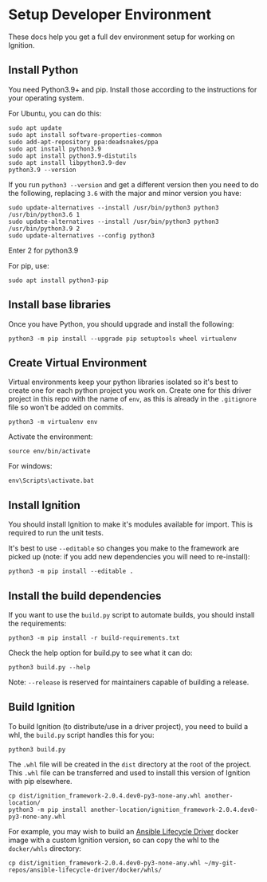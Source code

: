 # Setup Developer Environment

These docs help you get a full dev environment setup for working on Ignition.

## Install Python

You need Python3.9+ and pip. Install those according to the instructions for your operating system. 

For Ubuntu, you can do this:

```
sudo apt update
sudo apt install software-properties-common
sudo add-apt-repository ppa:deadsnakes/ppa
sudo apt install python3.9
sudo apt install python3.9-distutils
sudo apt install libpython3.9-dev
python3.9 --version
```

If you run `python3 --version` and get a different version then you need to do the following, replacing `3.6` with the major and minor version you have:

```
sudo update-alternatives --install /usr/bin/python3 python3 /usr/bin/python3.6 1
sudo update-alternatives --install /usr/bin/python3 python3 /usr/bin/python3.9 2
sudo update-alternatives --config python3
```

Enter 2 for python3.9

For pip, use:

```
sudo apt install python3-pip
```

## Install base libraries

Once you have Python, you should upgrade and install the following:

```
python3 -m pip install --upgrade pip setuptools wheel virtualenv
```

## Create Virtual Environment

Virtual environments keep your python libraries isolated so it's best to create one for each python project you work on. Create one for this driver project in this repo with the name of `env`, as this is already in the `.gitignore` file so won't be added on commits.

```
python3 -m virtualenv env
```

Activate the environment:

```
source env/bin/activate
```

For windows:

```
env\Scripts\activate.bat
```

## Install Ignition 

You should install Ignition to make it's modules available for import. This is required to run the unit tests.

It's best to use `--editable` so changes you make to the framework are picked up (note: if you add new dependencies you will need to re-install):

```
python3 -m pip install --editable .
```

## Install the build dependencies

If you want to use the `build.py` script to automate builds, you should install the requirements:

```
python3 -m pip install -r build-requirements.txt
```

Check the help option for build.py to see what it can do:

```
python3 build.py --help
```

Note: `--release` is reserved for maintainers capable of building a release.

## Build Ignition

To build Ignition (to distribute/use in a driver project), you need to build a whl, the `build.py` script handles this for you:

```
python3 build.py
```

The `.whl` file will be created in the `dist` directory at the root of the project. This `.whl` file can be transferred and used to install this version of Ignition with pip elsewhere.

```
cp dist/ignition_framework-2.0.4.dev0-py3-none-any.whl another-location/
python3 -m pip install another-location/ignition_framework-2.0.4.dev0-py3-none-any.whl
```

For example, you may wish to build an [Ansible Lifecycle Driver](https://github.com/IBM/ansible-lifecycle-driver) docker image with a custom Ignition version, so can copy the whl to the `docker/whls` directory:

```
cp dist/ignition_framework-2.0.4.dev0-py3-none-any.whl ~/my-git-repos/ansible-lifecycle-driver/docker/whls/
```

